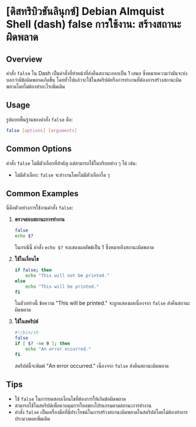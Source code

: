 # [ดิสทริบิวชันลินุกซ์] Debian Almquist Shell (dash) false การใช้งาน: สร้างสถานะผิดพลาด

## Overview
คำสั่ง `false` ใน Dash เป็นคำสั่งที่ทำหน้าที่ส่งคืนสถานะออกเป็น 1 เสมอ ซึ่งหมายความว่ามันจะบ่งบอกว่ามีข้อผิดพลาดเกิดขึ้น โดยทั่วไปแล้วจะใช้ในสคริปต์หรือการทำงานที่ต้องการสร้างสถานะผิดพลาดโดยไม่ต้องทำอะไรเพิ่มเติม

## Usage
รูปแบบพื้นฐานของคำสั่ง `false` คือ:

```sh
false [options] [arguments]
```

## Common Options
คำสั่ง `false` ไม่มีตัวเลือกที่สำคัญ แต่สามารถใช้ในบริบทต่าง ๆ ได้ เช่น:

- ไม่มีตัวเลือก: `false` จะทำงานโดยไม่มีตัวเลือกใด ๆ

## Common Examples
นี่คือตัวอย่างการใช้งานคำสั่ง `false`:

1. **ตรวจสอบสถานะการทำงาน**
   ```sh
   false
   echo $?
   ```
   ในกรณีนี้ คำสั่ง `echo $?` จะแสดงผลลัพธ์เป็น 1 ซึ่งหมายถึงสถานะผิดพลาด

2. **ใช้ในเงื่อนไข**
   ```sh
   if false; then
       echo "This will not be printed."
   else
       echo "This will be printed."
   fi
   ```
   ในตัวอย่างนี้ ข้อความ "This will be printed." จะถูกแสดงผลเนื่องจาก `false` ส่งคืนสถานะผิดพลาด

3. **ใช้ในสคริปต์**
   ```sh
   #!/bin/sh
   false
   if [ $? -ne 0 ]; then
       echo "An error occurred."
   fi
   ```
   สคริปต์นี้จะพิมพ์ "An error occurred." เนื่องจาก `false` ส่งคืนสถานะผิดพลาด

## Tips
- ใช้ `false` ในการทดสอบเงื่อนไขที่ต้องการให้เกิดข้อผิดพลาด
- สามารถใช้ในสคริปต์เพื่อควบคุมการไหลของโปรแกรมตามสถานะการทำงาน
- คำสั่ง `false` เป็นเครื่องมือที่มีประโยชน์ในการสร้างสถานะผิดพลาดในสคริปต์โดยไม่ต้องทำการประมวลผลเพิ่มเติม